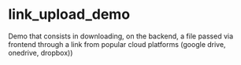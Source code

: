 # link_upload_demo
Demo that consists in downloading, on the backend, a file passed via frontend through a link from popular cloud platforms (google drive, onedrive, dropbox))
